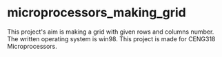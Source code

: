 # microprocessors_making_grid
 This project's aim is making a grid with given rows and columns number. The written operating system is win98. This project is made for CENG318 Microprocessors.
